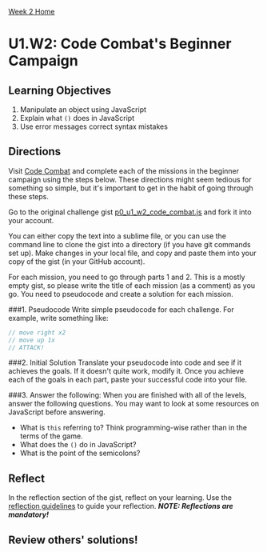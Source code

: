 [Week 2 Home](week_2)

# U1.W2: Code Combat's Beginner Campaign


## Learning Objectives
1. Manipulate an object using JavaScript
2. Explain what `()` does in JavaScript
3. Use error messages correct syntax mistakes


## Directions
Visit [Code Combat](http://codecombat.com/play) and complete each of the missions in the beginner campaign using the steps below. These directions might seem tedious for something so simple, but it's important to get in the habit of going through these steps.  

Go to the original challenge gist [p0_u1_w2_code_combat.js](https://gist.github.com/dbc-challenges/4adf058ea4dffa667b16) and fork it into your account. 

You can either copy the text into a sublime file, or you can use the command line to clone the gist into a directory (if you have git commands set up). Make changes in your local file, and copy and paste them into your copy of the gist (in your GitHub account). 

For each mission, you need to go through parts 1 and 2. This is a mostly empty gist, so please write the title of each mission (as a comment) as you go. You need to pseudocode and create a solution for each mission. 
 
###1. Pseudocode 
Write simple pseudocode for each challenge. For example, write something like:

```javascript
// move right x2
// move up 1x
// ATTACK!
```  

###2. Initial Solution
Translate your pseudocode into code and see if it achieves the goals. If it doesn't quite work, modify it. Once you achieve each of the goals in each part, paste your successful code into your file. 

###3. Answer the following:
When you are finished with all of the levels, answer the following questions. You may want to look at some resources on JavaScript before answering.
  - What is `this` referring to? Think programming-wise rather than in the terms of the game. 
  - What does the `()` do in JavaScript?
  - What is the point of the semicolons?

## Reflect
In the reflection section of the gist, reflect on your learning. Use the [reflection guidelines](reflection_guidelines.md) to guide your reflection. ***NOTE: Reflections are mandatory!***

## Review others' solutions!



